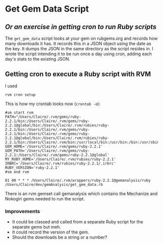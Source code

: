 # Get Gem Data Script

## _Or an exercise in getting cron to run Ruby scripts_

The `get_gem_data` script looks at your gem on rubgems.org and records how many downloads it has. It records this in a JSON object using the date as the key. It dumps the JSON in the same directory as the script resides in. I wrote the script intending it to be run once a day using cron, adding each day's stats to the existing JSON.

## Getting cron to execute a Ruby script with RVM

I used

```
rvm cron setup
```

This is how my crontab looks now (`crontab -e`):

```
#sm start rvm
PATH="/Users/Claire/.rvm/gems/ruby-2.2.1/bin:/Users/Claire/.rvm/gems/ruby-2.2.1@global/bin:/Users/Claire/.rvm/rubies/ruby-2.2.1/bin:/Users/Claire/.rvm/gems/ruby-2.2.1/bin:/Users/Claire/.rvm/gems/ruby-2.2.1@global/bin:/Users/Claire/.rvm/rubies/ruby-2.2.1/bin:/Users/Claire/.rvm/bin:/usr/local/bin:/usr/bin:/bin:/usr/sbin:/sbin"
GEM_HOME='/Users/Claire/.rvm/gems/ruby-2.2.1'
GEM_PATH='/Users/Claire/.rvm/gems/ruby-2.2.1:/Users/Claire/.rvm/gems/ruby-2.2.1@global'
MY_RUBY_HOME='/Users/Claire/.rvm/rubies/ruby-2.2.1'
IRBRC='/Users/Claire/.rvm/rubies/ruby-2.2.1/.irbrc'
RUBY_VERSION='ruby-2.2.1'
#sm end rvm

01 00 * * * /Users/Claire/.rvm/wrappers/ruby-2.2.1@gemanalysis/ruby /Users/Claire/dev/gemAnalysis/get_gem_data.rb
```

There is an rvm gemset call gemanalysis which contains the Mechanize and Nokogiri gems needed to run the script.

### Improvements

* It could be classed and called from a separate Ruby script for the separate gems but meh.
* It could record the version of the gem.
* Should the downloads be a string or a number?
